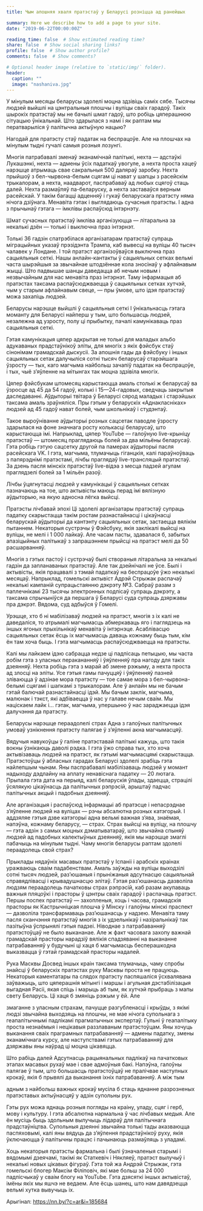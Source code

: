 ```yaml
---
title: Чым апошняя хваля пратэстаў у Беларусі розніцца ад ранейшых

summary: Here we describe how to add a page to your site.
date: "2019-06-22T00:00:00Z"

reading_time: false  # Show estimated reading time?
share: false  # Show social sharing links?
profile: false  # Show author profile?
comments: false  # Show comments?

# Optional header image (relative to `static/img/` folder).
header:
  caption: ""
  image: "nashaniva.jpg"
---
```

У мінулым месяцы беларусы здолелі моцна здзівіць саміх сябе. Тысячы людзей выйшлі на цэнтральныя плошчы і вуліцы сваіх гарадоў. Такіх шырокіх пратэстаў мы не бачылі шмат гадоў, што робіць цяперашнюю сітуацыю ўнікальнай. Што здарылася з намі і як раптам мы ператварыліся ў палітычна актыўную нацыю?

Нагодай для пратэсту стаў падатак на беспрацоўе. Але на плошчах на мінулым тыдні гучалі самыя розныя лозунгі.

Многія патрабавалі зменаў эканамічнай палітыкі, нехта — адстаўкі Лукашэнкі, нехта — адмены ўсіх падаткаў увогуле, а нехта проста хацеў нарэшце атрымаць свае сакральныя 500 даляраў заробку. Нехта прыйшоў з бел-чырвона-белым сцягам ці нават у шапцы з расейскім трыкалорам, а нехта, наадварот, паспрабаваў ад любых сцягоў стаць далей. Нехта размаўляў па-беларуску, а нехта заставаўся верным расейскай. У такім багацці адценняў і гукаў беларускага пратэсту няма нічога дзіўнага. Менавіта гэтак і выглядаюць сучасныя пратэсты. І адна з прычынаў гэтага — імклівы распаўсюд інтэрнэту.

Шмат сучасных пратэстаў імкліва арганізуюцца — літаральна за некалькі дзён — толькі і выключна праз інтэрнэт.

Толькі 36 гадзін спатрэбілася арганізатарам пратэстаў супраць міграцыйных указаў прэзідэнта Трампа, каб вывесці на вуліцы 40 тысяч чалавек у Лондане. І той пратэст арганізоўваўся выключна праз сацыяльныя сеткі. Нашы анлайн-кантакты ў сацыяльных сетках вельмі часта шырэйшыя за звычайнае штодзённае кола зносінаў у афлайнавым жыцці. Што падвышае шанцы даведацца аб нечым новым і незвычайным для нас менавіта праз інтэрнэт. Таму інфармацыя аб пратэстах таксама распаўсюджваецца ў сацыяльных сетках хутчэй, чым у старым афлайнавым свеце, — пры ўмове, што ідэя пратэстаў можа захапіць людзей.

Беларусы нарэшце выйшлі ў сацыяльныя сеткі
І ўнікальнасць гэтага моманту для Беларусі найперш у тым, што большасць людзей, незалежна ад узросту, полу ці прыбытку, пачалі камунікаваць праз сацыяльныя сеткі.

Гэтая камунікацыя цяпер адкрытая не толькі для маладых альбо адукаваных прадстаўнікоў эліты, для многіх з якіх фэйсбук стаў сінонімам грамадскай дыскусіі. За апошнія гады да фэйсбуку і іншых сацыяльных сетак далучыліся сотні тысяч беларусаў старэйшага ўзросту — тых, каго магчыма найбольш зачапіў падатак на беспрацоўе, і тых, чыё з’яўленне на мітынгах так моцна здзівіла многіх.

Цяпер фэйсбукам штомесяц карыстаюцца амаль столькі ж беларусаў ва ўзросце ад 45 да 54 гадоў, колькі і 15—24-гадовых, сведчаць закрытыя даследаванні. Аўдыторыі твітара ў Беларусі сярод маладых і старэйшых таксама амаль зраўняліся. Пры гэтым у беларускіх «Аднакласніках» людзей ад 45 гадоў нават болей, чым школьнікаў і студэнтаў.

Такое выроўніванне аўдыторыі розных сацсетак паводле ўзросту здарылася на фоне значнага росту колькасці беларусаў, што карыстаюцца імі. Напрыклад, цяпер YouTube — галоўную live-крыніцу пратэстаў — штомесяц праглядаюць болей за два мільёны беларусаў. Гэта робіць гэтую сацсетку другой па памерах аўдыторыі пасля расейскага VK. І гэта, магчыма, тлумачыць гіганцкія, калі параўноўваць з папярэднімі пратэстамі, лічбы праглядаў live-трансляцый пратэстаў. За дзень пасля мінскіх пратэстаў live-відэа з месца падзей агулам праглядзелі болей за 1 мільён разоў.

Лічбы ўцягнутасці людзей у камунікацыі ў сацыяльных сетках пазначаюць на тое, што актывісты маюць перад імі вялізную аўдыторыю, на якую адносна лёгка выйсці.

Пратэсты лічбавай эпохі
Ці здолелі арганізатары пратэстаў супраць падатку скарыстацца такім ростам разнастайнасці і цікаўнасці беларускай аўдыторыі да кантэнту сацыяльных сетак, застаецца вялікім пытаннем. Некаторыя сустрэчы ў Фэйсбуку, якія заклікалі выйсці на вуліцы, не мелі і 1 000 лайкаў. Але часам пасты, здавалася б, забытых апазіцыйных палітыкаў з запрашэннем прыйсці на пратэст мелі да 50 расшарванняў.

Многія з гэтых пастоў і сустрэчаў былі створаныя літаральна за некалькі гадзін да запланаваных пратэстаў. Але так дзейнічалі не ўсе. Былі і актывісты, якія працавалі з тэмай падаткаў на беспрацоўе ўжо некалькі месяцаў. Напрыклад, гомельскі актывіст Адрэй Стрыжак распачаў некалькі кампаній супрацьстаянню дэкрэту №3. Сабраў разам з паплечнікамі 23 тысячы электронных подпісаў супраць дэкрэту, а таксама спрычыніўся да першага ў Беларусі суда супраць дзяржавы пра дэкрэт. Вядома, суд адбыўся ў Гомелі.

Урэшце, хто б ні мабілізаваў людзей на пратэст, многія з іх калі не даведаліся, то атрымалі магчымасць абмеркаваць яго і паглядзець на іншых ягоных прыхільнікаў менавіта ў інтэрнэце. Асаблівасцю сацыяльных сетак ёсць іх магчымасць даваць кожнаму быць тым, кім ён там хоча быць. І гэта магчымасць распаўсюджваецца на пратэсты.

Калі мы лайкаем ідэю сабрацца недзе ці падпісаць петыцыю, мы часта робім гэта з уласных перакананняў і ўяўленняў пра нагоду для такіх дзеянняў. Нехта робіць гэта з марай аб змене рэжыму, а нехта проста ад злосці на эліты. Усе гэтыя гамы пачуццяў і ўяўленняў пазней зліваюцца ў адзінае мора пратэсту — тое самае мора з бел-чырвона-белымі сцягамі і шапкамі з трыкалорам. Але ў анлайн мы не бачым гэтай балючай разнастайнасці ідэй. Мы бачым заклік, магчыма, малюнак і тэкст, які адбіваецца ў нас у галаве нечым сваім. Мы націскаем лайк і… гэтак, магчыма, упершыню ў нас зараджаецца ідэя далучэння да пратэсту.

Беларусы нарэшце пераадолелі страх
Адна з галоўных палітычных умоваў узнікнення пратэсту палягае ў з’яўленні акна магчымасцяў.

Вядучыя навукоўцы ў галіне пратэставай палітыкі кажуць, што такія вокны ўзнікаюць даволі рэдка. І гэта ўжо справа тых, хто хоча актывізаваць людзей на пратэст, як гэтымі магчымасцямі скарыстацца. Пратэстоўцы ў абласных гарадах Беларусі здолелі зрабіць гэта найлепшым чынам. Яны паспрабавалі мабілізаваць людзей у момант надыходу дэдлайну на аплату ненавіснага падатку — 20 лютага. Прыпала гэта дата на перыяд, калі беларускія ўлады, здаецца, страцілі ўсялякую цікаўнасць да палітычных рэпрэсій, арыштаў падчас палітычных акцый і падобных дзеянняў.

Але арганізацыя і распаўсюд інфармацыі аб пратэсце і непасрэднае з’яўленне людзей на вуліцах — рэчы абсалютна розных катэгорый. І аддзяляе гэтыя дзве катэгорыі адна вельмі важная з’ява, знаёмая, напэўна, кожнаму беларусу, — страх. Страх выйсці на вуліцу, на плошчу — гэта адзін з самых моцных дэматыватараў, што звычайна спыняў людзей ад падобных калектыўных дзеянняў, якія мы нарэшце змаглі пабачыць на мінулым тыдні. Чаму многія беларусы раптам здолелі пераадолець свой страх?

Прыклады нядаўніх масавых пратэстаў у Іспаніі і арабскіх краінах уражваюць сваім падабенствам. Амаль заўжды на вуліцы выходзілі сотні тысяч людзей, раз’юшаныя і прыніжаныя адсутнасцю сацыяльнай справядлівасці і крывадушнасцю элітаў. Гэтая раз’юшанасць дазволіла людзям пераадолець пачатковы страх рэпрэсій, каб разам акупаваць важныя пляцоўкі і прасторы ў цэнтры сваіх гарадоў і распачаць пратэст. Першы поспех пратэстаў — захопленыя, хоць і часова, грамадскія прасторы як Кастрычніцкая плошча ў Мінску і галоўны мінскі праспект — дазволіла трансфармаваць раз’юшанасць у надзею. Менавіта таму пасля сканчэння пратэстаў многія з іх удзельнікаў і назіральнікаў так пазітыўна ўспрынялі гэтыя падзеі. Ніводнае з патрабаванняў пратэстоўцаў не было выкананае. Але ж факт часовага захопу важнай грамадскай прасторы нарадзіў вялікія спадзяванні на выкананне патрабаванняў у будучыні ці хаця б магчымасць бесперашкодна выказвацца ў гэтай грамадскай прасторы надалей.

Рука Масквы
Досвед іншых краін таксама тлумачыць, чаму спробы знайсці ў беларускіх пратэстах руку Масквы проста не працуюць. Некаторыя каментатары па слядох пратэсту паспяшаліся ўсхвалявана заўважыць, што цяперашнія мітынгі і маршы і агульная дэстабілізацыя выгадная Расіі, якая спіць і марыць аб тым, як хутчэй прыбраць з мапы свету Беларусь. Ці хаця б змяніць рэжым у ёй. Але

змаганне з уласным страхам, пачуцце разгубленасці і крыўды, з якімі людзі звычайна выходзяць на плошчы, не мае нічога супольнага з геапалітычнымі падлікамі прагматычных экспертаў. Гульні ў геапалітыку проста незнаёмыя і нецікавыя раззлаваным пратэстоўцам. Яны хочуць выканання сваіх праграмных патрабаванняў — адмены падатку, змены эканамічнага курсу, але наступствамі гэтых патрабаванняў для дзяржавы яны наўрад ці моцна цікавяцца.

Што рабіць далей
Адсутнасць рацыянальных падлікаў на пачатковых этапах масавых рухаў мае і свае адмоўныя бакі. Напэўна, галоўны палягае ў тым, што большасць пратэстоўцаў не пралічвае наступных крокаў, якія б прывялі да выканання іхніх патрабаванняў. А між тым

адным з найбольш важных крокаў мусіла б стаць яднанне разрозненых пратэставых актыўнасцяў у адзін супольны рух.

Гэты рух можа яднаць розныя погляды на краіну, уладу, сцяг і герб, мову і культуру. І гэта абсалютна нармальна ў час лічбавых медыя. Але ён мусіць быць здольным вылучыць лідараў для палітычнага прадстаўніцтва. Супольныя дзеянні звычайна толькі тады аказваюцца паспяховымі, калі яны вядуць да з’яўлення прадстаўнікоў руху, якія ўключаюцца ў палітычны працэс і пачынаюць размаўляць з уладамі.

Хоць некаторыя пратэсты фармальна і былі ўзначаленыя старымі і вядомымі дзеячамі, такімі як Статкевіч і Някляеў, пратэст вылучыў і некалькі новых цікавых фігураў. Гэта той жа Андрэй Стрыжак, гэта гомельскі блогер Максім Філіповіч, які мае больш за 24 000 падпісчыкаў у сваім блогу на YouTube. Гэта дзясяткі іншых актывістаў, імёны якіх мы яшчэ не ведаем. Але ёсць шанец, што нам давядзецца вельмі хутка вывучыць іх.



Арыгінал: https://nn.by/?c=ar&i=185684
